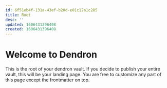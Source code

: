 ```yaml
---
id: 6f51eb4f-131a-43ef-b20d-e01c12a1c285
title: Root
desc: ''
updated: 1606431396408
created: 1606431396408
---
```


# Welcome to Dendron

This is the root of your dendron vault. If you decide to publish your entire vault, this will be your landing page. You are free to customize any part of this page except the frontmatter on top.
